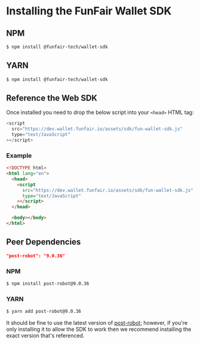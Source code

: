 # Installing the FunFair Wallet SDK

## NPM

```bash
$ npm install @funfair-tech/wallet-sdk
```

## YARN

```bash
$ npm install @funfair-tech/wallet-sdk
```

## Reference the Web SDK

Once installed you need to drop the below script into your `<head>` HTML tag:

```js
<script
  src="https://dev.wallet.funfair.io/assets/sdk/fun-wallet-sdk.js"
  type="text/JavaScript"
></script>
```

### Example

```html
<!DOCTYPE html>
<html lang="en">
  <head>
    <script
      src="https://dev.wallet.funfair.io/assets/sdk/fun-wallet-sdk.js"
      type="text/JavaScript"
    ></script>
  </head>

  <body></body>
</html>
```

## Peer Dependencies

```json
"post-robot": "9.0.36"
```

### NPM

```bash
$ npm install post-robot@9.0.36
```

### YARN

```bash
$ yarn add post-robot@9.0.36
```

It should be fine to use the latest version of [post-robot](https://github.com/krakenjs/post-robot); however, if you're only installing it to allow the SDK to work then we recommend installing the exact version that's referenced.
